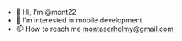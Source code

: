 - 👋 Hi, I’m @mont22
- 👀 I’m interested in mobile development
- 📫 How to reach me montaserhelmy@gmail.com

<!---
mont22/mont22 is a ✨ special ✨ repository because its `README.md` (this file) appears on your GitHub profile.
You can click the Preview link to take a look at your changes.
--->

